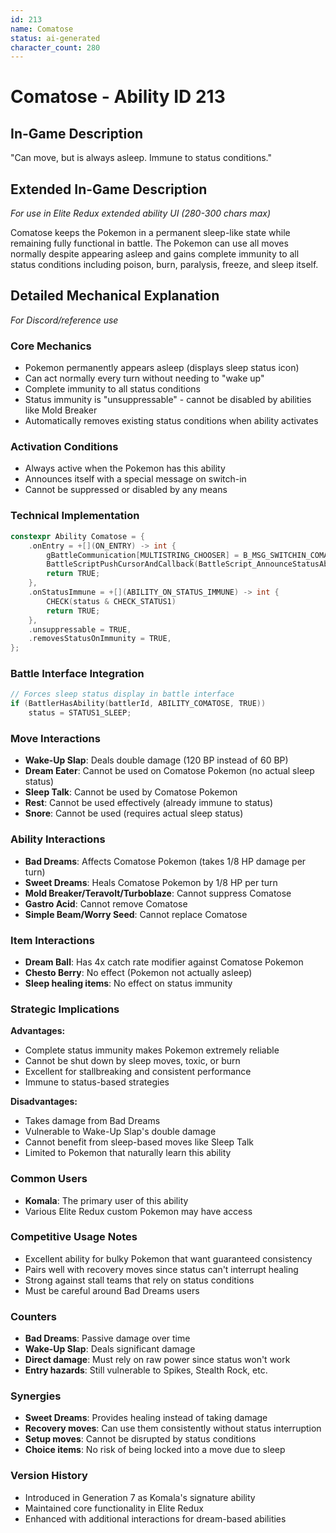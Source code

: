```yaml
---
id: 213
name: Comatose
status: ai-generated
character_count: 280
---
```


# Comatose - Ability ID 213

## In-Game Description
"Can move, but is always asleep. Immune to status conditions."

## Extended In-Game Description
*For use in Elite Redux extended ability UI (280-300 chars max)*

Comatose keeps the Pokemon in a permanent sleep-like state while remaining fully functional in battle. The Pokemon can use all moves normally despite appearing asleep and gains complete immunity to all status conditions including poison, burn, paralysis, freeze, and sleep itself.

## Detailed Mechanical Explanation
*For Discord/reference use*

### Core Mechanics
- Pokemon permanently appears asleep (displays sleep status icon)
- Can act normally every turn without needing to "wake up"
- Complete immunity to all status conditions
- Status immunity is "unsuppressable" - cannot be disabled by abilities like Mold Breaker
- Automatically removes existing status conditions when ability activates

### Activation Conditions
- Always active when the Pokemon has this ability
- Announces itself with a special message on switch-in
- Cannot be suppressed or disabled by any means

### Technical Implementation
```c
constexpr Ability Comatose = {
    .onEntry = +[](ON_ENTRY) -> int {
        gBattleCommunication[MULTISTRING_CHOOSER] = B_MSG_SWITCHIN_COMATOSE;
        BattleScriptPushCursorAndCallback(BattleScript_AnnounceStatusAbility);
        return TRUE;
    },
    .onStatusImmune = +[](ABILITY_ON_STATUS_IMMUNE) -> int {
        CHECK(status & CHECK_STATUS1)
        return TRUE;
    },
    .unsuppressable = TRUE,
    .removesStatusOnImmunity = TRUE,
};
```

### Battle Interface Integration
```c
// Forces sleep status display in battle interface
if (BattlerHasAbility(battlerId, ABILITY_COMATOSE, TRUE))
    status = STATUS1_SLEEP;
```

### Move Interactions
- **Wake-Up Slap**: Deals double damage (120 BP instead of 60 BP)
- **Dream Eater**: Cannot be used on Comatose Pokemon (no actual sleep status)
- **Sleep Talk**: Cannot be used by Comatose Pokemon
- **Rest**: Cannot be used effectively (already immune to status)
- **Snore**: Cannot be used (requires actual sleep status)

### Ability Interactions
- **Bad Dreams**: Affects Comatose Pokemon (takes 1/8 HP damage per turn)
- **Sweet Dreams**: Heals Comatose Pokemon by 1/8 HP per turn
- **Mold Breaker/Teravolt/Turboblaze**: Cannot suppress Comatose
- **Gastro Acid**: Cannot remove Comatose
- **Simple Beam/Worry Seed**: Cannot replace Comatose

### Item Interactions
- **Dream Ball**: Has 4x catch rate modifier against Comatose Pokemon
- **Chesto Berry**: No effect (Pokemon not actually asleep)
- **Sleep healing items**: No effect on status immunity

### Strategic Implications
**Advantages:**
- Complete status immunity makes Pokemon extremely reliable
- Cannot be shut down by sleep moves, toxic, or burn
- Excellent for stallbreaking and consistent performance
- Immune to status-based strategies

**Disadvantages:**
- Takes damage from Bad Dreams
- Vulnerable to Wake-Up Slap's double damage
- Cannot benefit from sleep-based moves like Sleep Talk
- Limited to Pokemon that naturally learn this ability

### Common Users
- **Komala**: The primary user of this ability
- Various Elite Redux custom Pokemon may have access

### Competitive Usage Notes
- Excellent ability for bulky Pokemon that want guaranteed consistency
- Pairs well with recovery moves since status can't interrupt healing
- Strong against stall teams that rely on status conditions
- Must be careful around Bad Dreams users

### Counters
- **Bad Dreams**: Passive damage over time
- **Wake-Up Slap**: Deals significant damage
- **Direct damage**: Must rely on raw power since status won't work
- **Entry hazards**: Still vulnerable to Spikes, Stealth Rock, etc.

### Synergies
- **Sweet Dreams**: Provides healing instead of taking damage
- **Recovery moves**: Can use them consistently without status interruption
- **Setup moves**: Cannot be disrupted by status conditions
- **Choice items**: No risk of being locked into a move due to sleep

### Version History
- Introduced in Generation 7 as Komala's signature ability
- Maintained core functionality in Elite Redux
- Enhanced with additional interactions for dream-based abilities